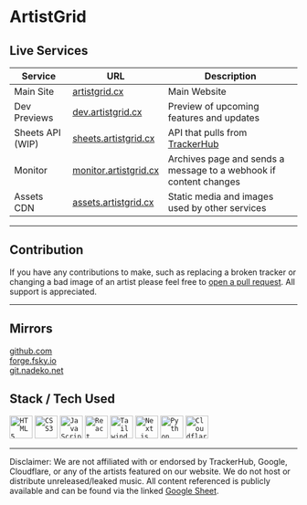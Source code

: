 
# ArtistGrid

## Live Services

|Service|URL|Description|
|-|-|-|
|Main Site| [artistgrid.cx](https://artistgrid.cx)|Main Website|
|Dev Previews|[dev.artistgrid.cx](https://dev.artistgrid.cx)|Preview of upcoming features and updates|
|Sheets API (WIP)|[sheets.artistgrid.cx](https://sheets.artistgrid.cx)|API that pulls from <a href="https://docs.google.com/spreadsheets/d/1zoOIaNbBvfuL3sS3824acpqGxOdSZSIHM8-nI9C-Vfc/htmlview">TrackerHub</a>|
|Monitor|[monitor.artistgrid.cx](https://monitor.artistgrid.cx)|Archives page and sends a message to a webhook if content changes|
|Assets CDN|[assets.artistgrid.cx](https://assets.artistgrid.cx)|Static media and images used by other services|

---

## Contribution

If you have any contributions to make, such as replacing a broken tracker or changing a bad image of an artist please feel free to <a href="https://docs.github.com/en/pull-requests/collaborating-with-pull-requests/proposing-changes-to-your-work-with-pull-requests/creating-a-pull-request">open a pull request</a>. All support is appreciated.

---

## Mirrors

[github.com](https://github.com/ArtistGrid/)  
[forge.fsky.io](https://forge.fsky.io/ArtistGrid/)  
[git.nadeko.net](https://git.nadeko.net/ArtistGrid/)


## Stack / Tech Used
<div align="left">
  <code><img width="40" src="https://cdn.jsdelivr.net/gh/devicons/devicon/icons/html5/html5-original.svg" alt="HTML5" title="HTML5" /></code>
  <code><img width="40" src="https://cdn.jsdelivr.net/gh/devicons/devicon/icons/css3/css3-original.svg" alt="CSS3" title="CSS3" /></code>
  <code><img width="40" src="https://cdn.simpleicons.org/javascript/F7DF1E" alt="JavaScript" title="JavaScript" /></code>
  <code><img width="40" src="https://cdn.simpleicons.org/react/61DAFB" alt="React" title="React" /></code>
  <code><img width="40" src="https://cdn.simpleicons.org/tailwindcss/06B6D4" alt="Tailwind CSS" title="Tailwind CSS" /></code>
  <code><img width="40" src="https://cdn.jsdelivr.net/gh/devicons/devicon/icons/nextjs/nextjs-original.svg" alt="Next.js" title="Next.js" /></code>
  <code><img width="40" src="https://cdn.simpleicons.org/python/3776AB" alt="Python" title="Python" /></code>
  <code><img width="40" src="https://cdn.simpleicons.org/cloudflare/F38020" alt="Cloudflare" title="Cloudflare" /></code>
</div>

---

Disclaimer: We are not affiliated with or endorsed by TrackerHub, Google, Cloudflare, or any of the artists featured on our website.
We do not host or distribute unreleased/leaked music. All content referenced is publicly available and can be found via the linked <a href="https://docs.google.com/spreadsheets/d/1zoOIaNbBvfuL3sS3824acpqGxOdSZSIHM8-nI9C-Vfc/htmlview">Google Sheet</a>.
###
